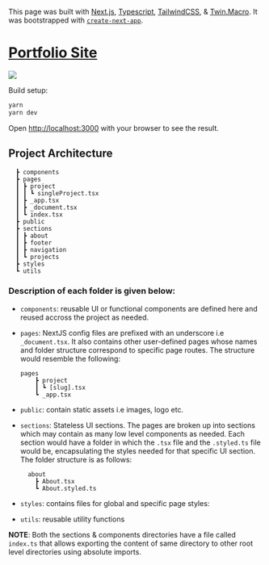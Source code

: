 This page was built with [Next.js](https://nextjs.org/), [Typescript](https://www.typescriptlang.org/docs/), [TailwindCSS](tailwindcss.com/), & [Twin.Macro](https://github.com/ben-rogerson/twin.examples/tree/master/next-styled-components). It was bootstrapped with [`create-next-app`](https://github.com/vercel/next.js/tree/canary/packages/create-next-app).

# [Portfolio Site](https://portfolio-ayodele.vercel.app/)

![](https://res.cloudinary.com/ayo-clodinary/image/upload/v1634374620/portfolio_nhw1fr.png)

Build setup:

```bash
yarn
yarn dev
```

Open [http://localhost:3000](http://localhost:3000) with your browser to see the result.


## Project Architecture

```
  ┣ components
  ┣ pages
  ┃ ┣ project
  ┃ ┃ ┗ singleProject.tsx
  ┃ ┣ _app.tsx
  ┃ ┣ _document.tsx
  ┃ ┗ index.tsx
  ┣ public
  ┣ sections
  ┃ ┣ about
  ┃ ┣ footer
  ┃ ┣ navigation
  ┃ ┗ projects
  ┣ styles
  ┗ utils
```


### Description of each folder is given below:

- `components`: reusable UI or functional components are defined here and reused accross the project as needed. 

- `pages`: NextJS config files are prefixed with an underscore i.e `_document.tsx`. It also contains other user-defined pages whose names and folder structure correspond to specific page routes. The structure would resemble the following: 
    
      pages
          ┣ project
          ┃ ┗ [slug].tsx
          ┗ _app.tsx

- `public`: contain static assets i.e images, logo etc.

- `sections`: Stateless UI sections. The pages are broken up into sections which may contain as many low level components as needed. Each section would have a folder in which the `.tsx` file and the `.styled.ts` file would be, encapsulating the styles needed for that specific UI section. The folder structure is as follows:

        about
          ┣ About.tsx
          ┗ About.styled.ts

- `styles`: contains files for global and specific page styles:

- `utils`: reusable utility functions

**NOTE**: Both the sections & components directories have a file called `index.ts` that allows exporting the content of same directory to other root level directories using absolute imports.



